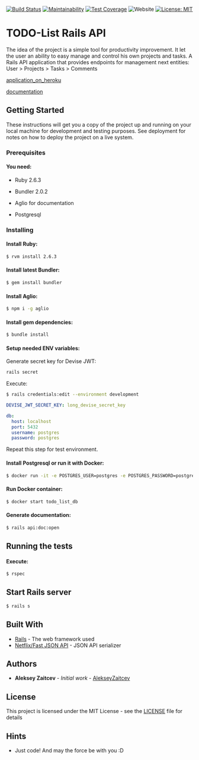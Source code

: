 [![Build Status](https://travis-ci.com/AlekseyZaytcev/todo-list-api.svg?branch=develop)](https://travis-ci.com/AlekseyZaytcev/todo-list-api)
[![Maintainability](https://api.codeclimate.com/v1/badges/d4b950090969e9c2a773/maintainability)](https://codeclimate.com/github/AlekseyZaytcev/todo-list-api/maintainability)
[![Test Coverage](https://api.codeclimate.com/v1/badges/d4b950090969e9c2a773/test_coverage)](https://codeclimate.com/github/AlekseyZaytcev/todo-list-api/test_coverage)
![Website](https://img.shields.io/website?url=https%3A%2F%2Ftodolist-endpoints.herokuapp.com%2Fapi%2Fdocs%2Fv1%2Fdocumentation.html)
[![License: MIT](https://img.shields.io/badge/License-MIT-blue.svg)](https://opensource.org/licenses/MIT)

# TODO-List Rails API

The idea of the project is a simple tool for productivity improvement. It let the user an ability to easy manage and control his own projects and tasks.
A Rails API application that provides endpoints for management next entities:
User > Projects > Tasks > Comments

[application_on_heroku](https://todolist-endpoints.herokuapp.com)

[documentation](https://todolist-endpoints.herokuapp.com/api/docs/v1/documentation.html)

## Getting Started

These instructions will get you a copy of the project up and running on your local machine for development and testing purposes. See deployment for notes on how to deploy the project on a live system.

### Prerequisites

#### You need:

- Ruby 2.6.3

- Bundler 2.0.2

- Aglio for documentation

- Postgresql

### Installing

#### Install Ruby:

```bash
$ rvm install 2.6.3
```

#### Install latest Bundler:

```bash
$ gem install bundler
```

#### Install Aglio:

```bash
$ npm i -g aglio
```

#### Install gem dependencies:

```bash
$ bundle install
```

#### Setup needed ENV variables:

Generate secret key for Devise JWT:

```bash
rails secret
```

Execute:

```bash
$ rails credentials:edit --environment development
```

```yml
DEVISE_JWT_SECRET_KEY: long_devise_secret_key

db:
  host: localhost
  port: 5432
  username: postgres
  password: postgres
```

Repeat this step for test environment.

#### Install Postgresql or run it with Docker:

```bash
$ docker run -it -e POSTGRES_USER=postgres -e POSTGRES_PASSWORD=postgres -e POSTGRES_DB=todo_list_api_development --name todo_list_db -p 5432:5432 postgres
```

#### Run Docker container:

```bash
$ docker start todo_list_db
```

#### Generate documentation:

```bash
$ rails api:doc:open
```

## Running the tests

#### Execute:

```bash
$ rspec
```

## Start Rails server

```bash
$ rails s
```

## Built With

* [Rails](https://rubyonrails.org/) - The web framework used
* [Netflix/Fast JSON API](https://github.com/Netflix/fast_jsonapi) - JSON API serializer

## Authors

* **Aleksey Zaitcev** - *Initial work* - [AlekseyZaitcev](https://github.com/AlekseyZaitcev)

## License

This project is licensed under the MIT License - see the [LICENSE](LICENSE) file for details

## Hints

* Just code! And may the force be with you :D

